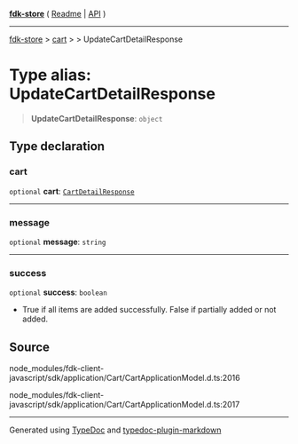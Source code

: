 [**fdk-store**](../../../README.md) ( [Readme](../../../README.md) \| [API](../../../API.md) )

---

[fdk-store](../../../API.md) > [cart](../../README.md) > [<internal>](../README.md) > UpdateCartDetailResponse

# Type alias: UpdateCartDetailResponse

> **UpdateCartDetailResponse**: `object`

## Type declaration

### cart

`optional` **cart**: [`CartDetailResponse`](type-alias.CartDetailResponse.md)

---

### message

`optional` **message**: `string`

---

### success

`optional` **success**: `boolean`

- True if all items are added successfully.
  False if partially added or not added.

## Source

node_modules/fdk-client-javascript/sdk/application/Cart/CartApplicationModel.d.ts:2016

node_modules/fdk-client-javascript/sdk/application/Cart/CartApplicationModel.d.ts:2017

---

Generated using [TypeDoc](https://typedoc.org/) and [typedoc-plugin-markdown](https://www.npmjs.com/package/typedoc-plugin-markdown)
